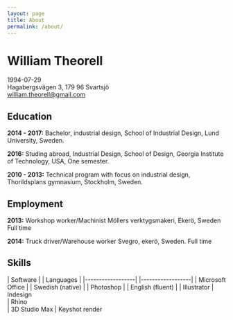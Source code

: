 ```yaml
---
layout: page
title: About
permalink: /about/
---
```


# William Theorell

1994-07-29  
Hagabergsvägen 3, 179 96 Svartsjö  
william.theorell@gmail.com  

## Education

**2014 - 2017:** Bachelor, industrial design, School of Industrial Design, Lund University, Sweden.

**2016:** Studing abroad, Industrial Design, School of Design, Georgia Institute of Technology, USA, One semester.

**2010 - 2013:** Technical program with focus on industrial  design, Thorildsplans gymnasium, Stockholm, Sweden.

## Employment

**2013:** Workshop worker/Machinist
Möllers verktygsmakeri, Ekerö, Sweden
Full time

**2014:** Truck driver/Warehouse worker
Svegro, ekerö, Sweden.
Full time

## Skills

| Software         | | Languages        |
|------------------| |------------------|
| Microsoft Office | | Swedish (native) |
| Photoshop        | | English (fluent) |
| Illustrator
| Indesign    
| Rhino     
| 3D Studio Max
| Keyshot render
